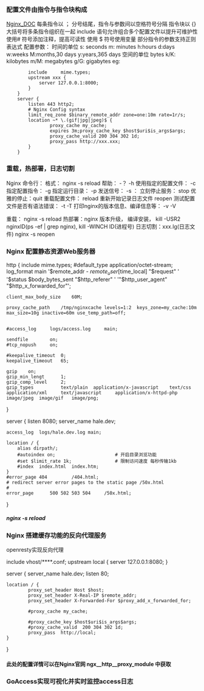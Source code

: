 ### 配置文件由指令与指令块构成
[Nginx_DOC](http://www.nginx.cn/doc/)
每条指令以 ； 分号结尾，指令与参数间以空格符号分隔
指令块以 {} 大括号将多条指令组织在一起
include 语句允许组合多个配置文件以提升可维护性
使用# 符号添加注释，提高可读性
使用 $ 符号使用变量
部分指令的参数支持正则表达式
配置参数： 时间的单位
s: seconds	m: minutes	h:hours	 d:days  w:weeks   M:months,30 days   y:years,365 days
		   空间的单位
bytes	k/K: kilobytes		m/M: megabytes		g/G: gigabytes
eg:  
```  http {
		include		mime.types;
		upstream xxx {
			server 127.0.0.1:8000;
		}
	}
	server {
		listen 443 http2;
		# Nginx Config syntax
		limit_req_zone $binary_remote_addr zone=one:10m rate=1r/s;
		location ~* \.(gif|jpg|jpeg)$ {
				proxy_cache my_cache;
				expires 3m;proxy_cache_key $host$uri$is_args$args;
				proxy_cache_valid 200 304 302 1d;
				proxy_pass http://xxx.xxx;
		}
	}
```

### 重载，热部署，日志切割
Nginx 命令行：
格式： nginx -s reload
帮助： -？ -h
使用指定的配置文件： -c
指定配置指令： -g
指定运行目录： -p
发送信号： -s	：	立刻停止服务： stop		优雅的停止：quit	重载配置文件： reload   重新开始记录日志文件 reopen
测试配置文件是否有语法错误： -t		-T
打印nginx的版本信息、编译信息等： -v	-V

重载： nginx -s reload 
热部署：nginx 版本升级， 编译安装， kill -USR2 nginxID(ps -ef | grep nginx), kill -WINCH ID(进程号)
日志切割：xxx.lg(日志文件) nginx -s reopen 

### Nginx 配置静态资源Web服务器
http {
	include		mime.types;
	#default_type	application/octet-stream;
	log_format		main		'$remote_addr - $remote_user [$time_local] "$request"  '
								'$status  $body_bytes_sent "$http_referer" '
								'"$http_user_agent" "$http_x_forwarded_for"';
	
	client_max_body_size	60M;

	proxy_cache_path	/tmp/nginxcache	levels=1:2	keys_zone=my_cache:10m	max_size=10g inactive=60m use_temp_path=off;

	
	#access_log		logs/access.log		main;

	sendfile		on;
	#tcp_nopush		on;

	#keepalive_timeout	0;
	keepalive_timeout	65;

	gzip	on;
	gzip_min_lengt		1;
	gzip_comp_level		2;
	gzip_types			text/plain	application/x-javascript	text/css	application/xml		text/javascript		application/x-httpd-php		image/jpeg	image/gif	image/png;
}

server {
	listen 8080;
	server_name hale.dev;

	access_log  logs/hale.dev.log main;

	location / {
		alias dirpath/;
		#autoindex on;						# 开启目录浏览功能
		#set $limit_rate 1k;				# 限制访问速度 每秒传输1kb
		#index  index.html  index.htm;
	}
	#error_page 404			/404.html;
	# redirect server error pages to the static page /50x.html 
	#
	error_page		500	502	503	504		/50x.html;	
}

##### nginx -s reload 

### Nginx 搭建缓存功能的反向代理服务
openresty实现反向代理

include vhost/****.conf;
upstream local {
	server 127.0.0.1:8080;
}

server {
	server_name hale.dev;
	listen 80;

	location / {
			proxy_set_header Host $host;
			proxy_set_header X-Real-IP $remote_addr;
			proxy_set_header X-Forwarded-For $proxy_add_x_forwarded_for;

			#proxy_cache my_cache;	
			
			#proxy_cache_key $host$uri$is_args$args;
			#proxy_cache_valid	200	304	302	1d;
			proxy_pass	http://local;
	}
}

#### 此处的配置详情可以在Nginx官网 ngx__http__proxy_module 中获取

### GoAccess实现可视化并实时监控access日志






























